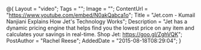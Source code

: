 @{
    Layout = "video";
    Tags = "";
    Image = "";
    ContentUrl = "https://www.youtube.com/embed/N0akQabca1o";
    Title = "Jet.com - Kumail Nanjiani Explains How Jet's Technology Works";
    Description = "Jet has a dynamic pricing engine that helps find you the lowest price on any item and calculates your savings in real-time. Shop Jet: https://goo.gl/ZghVQK";
    PostAuthor = "Rachel Reese";
    AddedDate = "2015-08-18T08:29:04";
}